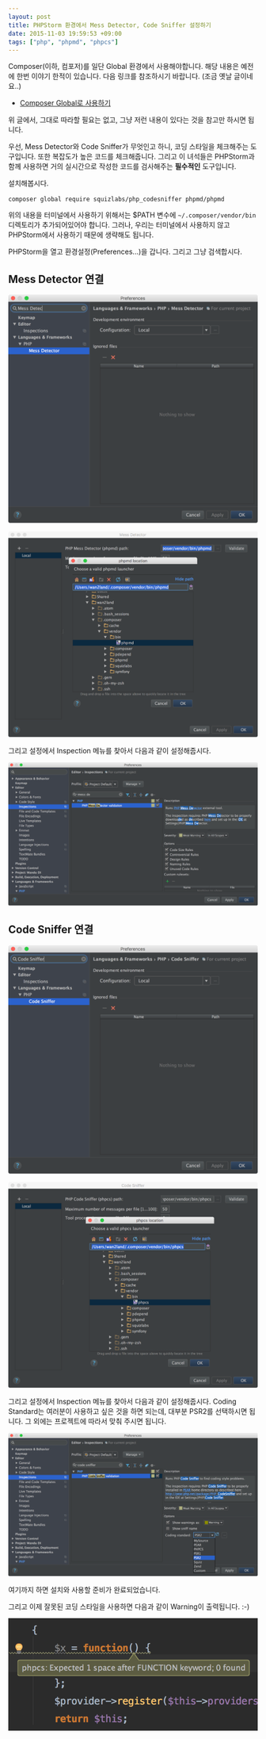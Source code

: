 ```yaml
---
layout: post
title: PHPStorm 환경에서 Mess Detector, Code Sniffer 설정하기
date: 2015-11-03 19:59:53 +09:00
tags: ["php", "phpmd", "phpcs"]
---
```


Composer(이하, 컴포저)를 일단 Global 환경에서 사용해야합니다. 해당 내용은 예전에 한번 이야기 한적이 있습니다. 다음
링크를 참조하시기 바랍니다. (조금 옛날 글이네요..)

- [Composer Global로 사용하기](/posts/2014/06/12/use-global-composer/)

위 글에서, 그대로 따라할 필요는 없고, 그냥 저런 내용이 있다는 것을 참고만 하시면 됩니다.

우선, Mess Detector와 Code Sniffer가 무엇인고 하니, 코딩 스타일을 체크해주는 도구입니다. 또한 복잡도가 높은 코드를
체크해줍니다. 그리고 이 녀석들은 PHPStorm과 함께 사용하면 거의 실시간으로 작성한 코드를 검사해주는 **필수적인**
도구입니다.

설치해봅시다.

```
composer global require squizlabs/php_codesniffer phpmd/phpmd
```

위의 내용을 터미널에서 사용하기 위해서는 $PATH 변수에 `~/.composer/vendor/bin` 디렉토리가 추가되어있어야 합니다.
그러나, 우리는 터미널에서 사용하지 않고 PHPStorm에서 사용하기 때문에 생략해도 됩니다.

PHPStorm을 열고 환경설정(Preferences...)을 갑니다. 그리고 그냥 검색합시다.

## Mess Detector 연결

![Where is PHPMD - (1)](/images/phpstorm/where-is-phpmd1.png)

![Where is PHPMD - (2)](/images/phpstorm/where-is-phpmd2.png)

그리고 설정에서 Inspection 메뉴를 찾아서 다음과 같이 설정해줍시다.

![Set PHPMD inspection](/images/phpstorm/phpmd-inspection.png)

## Code Sniffer 연결

![Where is PHPCS - (1)](/images/phpstorm/where-is-phpcs1.png)

![Where is PHPCS - (2)](/images/phpstorm/where-is-phpcs2.png)

그리고 설정에서 Inspection 메뉴를 찾아서 다음과 같이 설정해줍시다. Coding Standard는 여러분이 사용하고 싶은 것을 하면
되는데, 대부분 PSR2를 선택하시면 됩니다. 그 외에는 프로젝트에 따라서 맞춰 주시면 됩니다.

![Set PHPCS inspection](/images/phpstorm/phpcs-inspection.png)

여기까지 하면 설치와 사용할 준비가 완료되었습니다.

그리고 이제 잘못된 코딩 스타일을 사용하면 다음과 같이 Warning이 출력됩니다. :-)

![PHPCS warning](/images/phpstorm/phpcs-warning.png)
